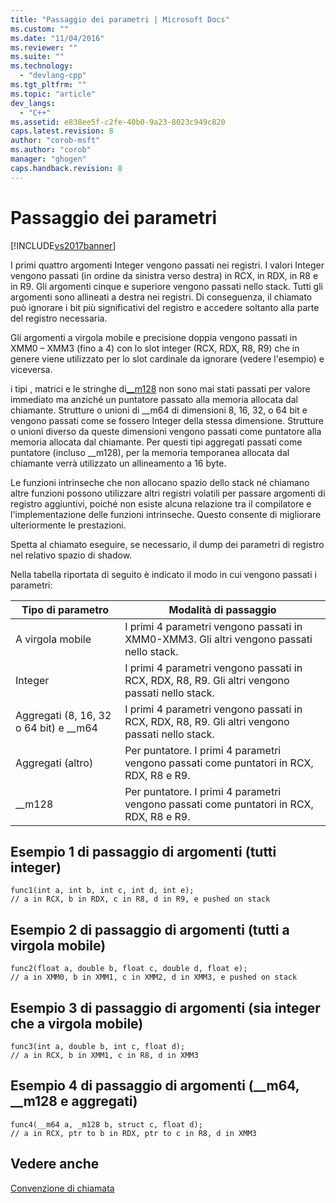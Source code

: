 ```yaml
---
title: "Passaggio dei parametri | Microsoft Docs"
ms.custom: ""
ms.date: "11/04/2016"
ms.reviewer: ""
ms.suite: ""
ms.technology: 
  - "devlang-cpp"
ms.tgt_pltfrm: ""
ms.topic: "article"
dev_langs: 
  - "C++"
ms.assetid: e838ee5f-c2fe-40b0-9a23-8023c949c820
caps.latest.revision: 8
author: "corob-msft"
ms.author: "corob"
manager: "ghogen"
caps.handback.revision: 8
---
```

# Passaggio dei parametri
[!INCLUDE[vs2017banner](../assembler/inline/includes/vs2017banner.md)]

I primi quattro argomenti Integer vengono passati nei registri.  I valori Integer vengono passati \(in ordine da sinistra verso destra\) in RCX, in RDX, in R8 e in R9.  Gli argomenti cinque e superiore vengono passati nello stack.  Tutti gli argomenti sono allineati a destra nei registri.  Di conseguenza, il chiamato può ignorare i bit più significativi del registro e accedere soltanto alla parte del registro necessaria.  
  
 Gli argomenti a virgola mobile e precisione doppia vengono passati in XMM0 – XMM3 \(fino a 4\) con lo slot integer \(RCX, RDX, R8, R9\) che in genere viene utilizzato per lo slot cardinale da ignorare \(vedere l'esempio\) e viceversa.  
  
 i tipi , matrici e le stringhe di[\_\_m128](../cpp/m128.md) non sono mai stati passati per valore immediato ma anziché un puntatore passato alla memoria allocata dal chiamante.  Strutture o unioni di \_\_m64 di dimensioni 8, 16, 32, o 64 bit e vengono passati come se fossero Integer della stessa dimensione.  Strutture o unioni diverso da queste dimensioni vengono passati come puntatore alla memoria allocata dal chiamante.  Per questi tipi aggregati passati come puntatore \(incluso \_\_m128\), per la memoria temporanea allocata dal chiamante verrà utilizzato un allineamento a 16 byte.  
  
 Le funzioni intrinseche che non allocano spazio dello stack né chiamano altre funzioni possono utilizzare altri registri volatili per passare argomenti di registro aggiuntivi, poiché non esiste alcuna relazione tra il compilatore e l'implementazione delle funzioni intrinseche.  Questo consente di migliorare ulteriormente le prestazioni.  
  
 Spetta al chiamato eseguire, se necessario, il dump dei parametri di registro nel relativo spazio di shadow.  
  
 Nella tabella riportata di seguito è indicato il modo in cui vengono passati i parametri:  
  
|Tipo di parametro|Modalità di passaggio|  
|-----------------------|---------------------------|  
|A virgola mobile|I primi 4 parametri vengono passati in XMM0\-XMM3.  Gli altri vengono passati nello stack.|  
|Integer|I primi 4 parametri vengono passati in RCX, RDX, R8, R9.  Gli altri vengono passati nello stack.|  
|Aggregati \(8, 16, 32 o 64 bit\) e \_\_m64|I primi 4 parametri vengono passati in RCX, RDX, R8, R9.  Gli altri vengono passati nello stack.|  
|Aggregati \(altro\)|Per puntatore.  I primi 4 parametri vengono passati come puntatori in RCX, RDX, R8 e R9.|  
|\_\_m128|Per puntatore.  I primi 4 parametri vengono passati come puntatori in RCX, RDX, R8 e R9.|  
  
## Esempio 1 di passaggio di argomenti \(tutti integer\)  
  
```  
func1(int a, int b, int c, int d, int e);    
// a in RCX, b in RDX, c in R8, d in R9, e pushed on stack  
```  
  
## Esempio 2 di passaggio di argomenti \(tutti a virgola mobile\)  
  
```  
func2(float a, double b, float c, double d, float e);    
// a in XMM0, b in XMM1, c in XMM2, d in XMM3, e pushed on stack  
```  
  
## Esempio 3 di passaggio di argomenti \(sia integer che a virgola mobile\)  
  
```  
func3(int a, double b, int c, float d);    
// a in RCX, b in XMM1, c in R8, d in XMM3  
```  
  
## Esempio 4 di passaggio di argomenti \(\_\_m64, \_\_m128 e aggregati\)  
  
```  
func4(__m64 a, _m128 b, struct c, float d);  
// a in RCX, ptr to b in RDX, ptr to c in R8, d in XMM3  
```  
  
## Vedere anche  
 [Convenzione di chiamata](../build/calling-convention.md)